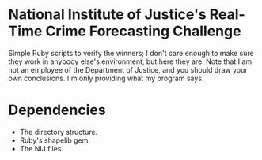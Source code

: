 National Institute of Justice's Real-Time Crime Forecasting Challenge
=====================================================================

Simple Ruby scripts to verify the winners; I don't care enough to make sure they work in anybody else's environment, but here they are.  Note that I am not an employee of the Department of Justice, and you should draw your own conclusions.  I'm only providing what my program says.

Dependencies
============
- The directory structure.
- Ruby's shapelib gem.
- The NIJ files.
